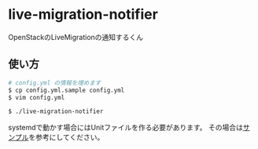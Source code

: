 # live-migration-notifier

OpenStackのLiveMigrationの通知するくん

## 使い方

```sh
# config.yml の情報を埋めます
$ cp config.yml.sample config.yml
$ vim config.yml

$ ./live-migration-notifier
```

systemdで動かす場合にはUnitファイルを作る必要があります。
その場合は[サンプル](systemd/live-migration-notifier.service)を参考にしてください。
